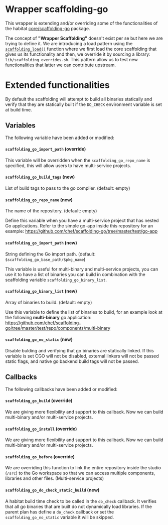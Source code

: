# Wrapper scaffolding-go
This wrapper is extending and/or overriding some of the functionalities of the habitat [core/scaffolding-go](https://github.com/habitat-sh/core-plans/tree/master/scaffolding-go) package.

The concept of **"Wrapper Scaffolding"** doesn't exist per se but here we are trying to define it. We are introducing a load pattern using the [`scaffolding_load()`](https://www.habitat.sh/docs/glossary/#scaffolding_load-function) function where we first load the core scaffolding that gives us its functionality and then, we override it by sourcing a library: `lib/scaffolding_overrides.sh`. This pattern allow us to test new functionalities that latter we can contribute upstream.

# Extended functionalities

By default the scaffolding will attempt to build all binaries statically and verify that they are statically built if the `DO_CHECK` environment variable is set at build time.

## Variables
The following variable have been added or modified:

#### `scaffolding_go_import_path` (override)
This variable will be overridden when the `scaffolding_go_repo_name` is specified, this will allow users to have multi-service projects.

#### `scaffolding_go_build_tags` (new)
List of build tags to pass to the go compiler. (default: empty)

#### `scaffolding_go_repo_name` (new)
The name of the repository. (default: empty)

Define this variable when you have a multi-service project that has nested Go applications. Refer to the simple go-app inside this repository for an example: https://github.com/chef/scaffolding-go/tree/master/test/go-app

#### `scaffolding_go_import_path` (new)
String defining the Go import path. (default: `$scaffolding_go_base_path/$pkg_name`)

This variable is useful for multi-binary and multi-service projects, you can use it to have a list of binaries you can build in combination with the scaffolding variable `scaffolding_go_binary_list`.

#### `scaffolding_go_binary_list` (new)
Array of binaries to build. (default: empty)

Use this variable to define the list of binaries to build, for an example look at the following **multi-binary** go application: https://github.com/chef/scaffolding-go/tree/master/test/repo/components/multi-binary

#### `scaffolding_go_no_static` (new)
Disable bulding and verifying that go binaries are statically linked. If this variable is set CGO will not be disabled, external linkers will not be passed static flags, and native go backend build tags will not be passed.

## Callbacks
The following callbacks have been added or modified:

#### `scaffolding_go_build` (override)
We are giving more flexibility and support to this callback. Now we can build multi-binary and/or multi-service projects.

#### `scaffolding_go_install` (override)
We are giving more flexibility and support to this callback. Now we can build multi-binary and/or multi-service projects.

#### `scaffolding_go_before` (override)
We are overriding this function to link the entire repository inside the studio (`/src`) to the Go workspace so that we can access multiple components, libraries and other files. (Multi-service projects)

#### `scaffolding_go_do_check_static_build` (new)
A habitat build time check to be called in the `do_check` callback. It verifies that all go binaries that are built do not dynamically load libraries. If the parent plan has define a `do_check` callback or set the `scaffolding_go_no_static` variable it will be skipped.
